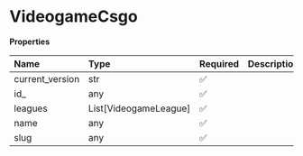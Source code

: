 # VideogameCsgo

**Properties**

| Name            | Type                  | Required | Description |
| :-------------- | :-------------------- | :------- | :---------- |
| current_version | str                   | ✅       |             |
| id\_            | any                   | ✅       |             |
| leagues         | List[VideogameLeague] | ✅       |             |
| name            | any                   | ✅       |             |
| slug            | any                   | ✅       |             |
